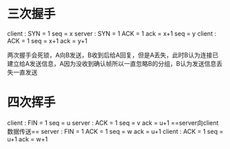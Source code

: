 # 三次握手
client : SYN = 1 seq = x
server : SYN = 1 ACK = 1   ack = x+1 seq = y
client : ACK = 1 seq = x+1 ack = y+1

两次握手会死锁，A向B发送，B收到后给A回复，但是A丢失，此时B认为连接已建立给A发送信息，A因为没收到确认帧所以一直忽略B的分组，B认为发送信息丢失一直发送

# 四次挥手
client : FIN = 1 seq = u
server : ACK = 1 seq = v ack = u+1
==server向client数据传送==
server : FIN = 1 ACK = 1 seq = w ack = u+1
client : ACK = 1 seq = u+1 ack = w+1
